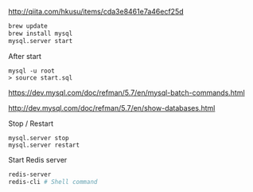 
http://qiita.com/hkusu/items/cda3e8461e7a46ecf25d

```sh
brew update
brew install mysql
mysql.server start
```

After start
```
mysql -u root
> source start.sql
```
https://dev.mysql.com/doc/refman/5.7/en/mysql-batch-commands.html

http://dev.mysql.com/doc/refman/5.7/en/show-databases.html

Stop / Restart
```
mysql.server stop
mysql.server restart 
```


Start Redis server

```sh
redis-server
redis-cli # Shell command
```

